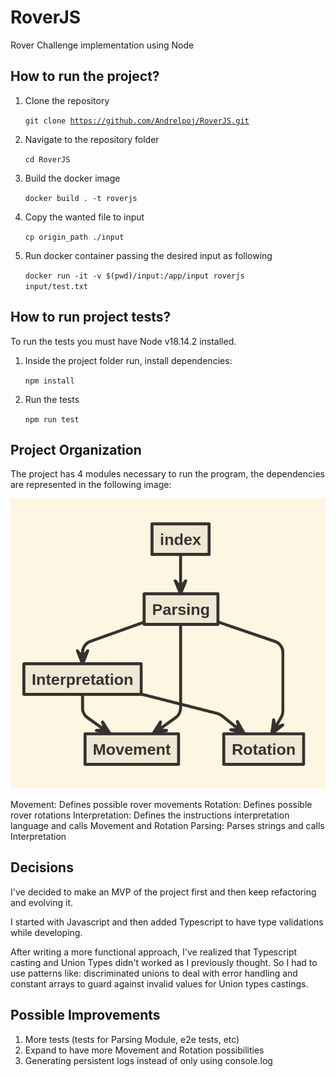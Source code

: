 # RoverJS

Rover Challenge implementation using Node

## How to run the project?

1. Clone the repository

    <code>git clone https://github.com/Andrelpoj/RoverJS.git</code>

2. Navigate to the repository folder

    <code>cd RoverJS</code>

3. Build the docker image

    <code>docker build . -t roverjs</code>

4. Copy the wanted file to input

    <code>cp origin_path ./input </code>

5. Run docker container passing the desired input as following

    <code>docker run -it -v $(pwd)/input:/app/input roverjs input/test.txt</code>

## How to run project tests?

To run the tests you must have Node v18.14.2 installed.

1. Inside the project folder run, install dependencies:

    <code>npm install</code>

2. Run the tests

    <code>npm run test</code>

## Project Organization

The project has 4 modules necessary to run the program, the dependencies are represented in the following image:

![RoverJS Modules](./static/roverjs.png)

Movement: Defines possible rover movements
Rotation: Defines possible rover rotations
Interpretation: Defines the instructions interpretation language and calls Movement and Rotation
Parsing: Parses strings and calls Interpretation

## Decisions

I've decided to make an MVP of the project first and then keep refactoring and evolving it.

I started with Javascript and then added Typescript to have type validations while developing.

After writing a more functional approach, I've realized that Typescript casting and Union Types didn't worked as I previously thought.
So I had to use patterns like: discriminated unions to deal with error handling and constant arrays to guard against invalid values for Union types castings.

## Possible Improvements

1. More tests (tests for Parsing Module, e2e tests, etc)
2. Expand to have more Movement and Rotation possibilities
3. Generating persistent logs instead of only using console.log
